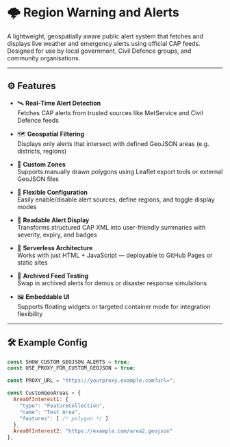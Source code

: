 # 🌩️ Region Warning and Alerts

A lightweight, geospatially aware public alert system that fetches and displays live weather and emergency alerts using official CAP feeds. Designed for use by local government, Civil Defence groups, and community organisations.

---

## ⚙️ Features

- 🛰 **Real-Time Alert Detection**  
  Fetches CAP alerts from trusted sources like MetService and Civil Defence feeds

- 🗺 **Geospatial Filtering**  
  Displays only alerts that intersect with defined GeoJSON areas (e.g. districts, regions)

- 🧭 **Custom Zones**  
  Supports manually drawn polygons using Leaflet export tools or external GeoJSON files

- 🧰 **Flexible Configuration**  
  Easily enable/disable alert sources, define regions, and toggle display modes

- 🧾 **Readable Alert Display**  
  Transforms structured CAP XML into user-friendly summaries with severity, expiry, and badges

- 🔁 **Serverless Architecture**  
  Works with just HTML + JavaScript — deployable to GitHub Pages or static sites

- 🧪 **Archived Feed Testing**  
  Swap in archived alerts for demos or disaster response simulations

- 🖼 **Embeddable UI**  
  Supports floating widgets or targeted container mode for integration flexibility

---

## 🛠 Example Config

```js
const SHOW_CUSTOM_GEOJSON_ALERTS = true;
const USE_PROXY_FOR_CUSTOM_GEOJSON = true;

const PROXY_URL = "https://yourproxy.example.com?url=";

const CustomGeoAreas = {
  AreaOfInterest1: {
    "type": "FeatureCollection",
    "name": "Test Area",
    "features": [ /* polygon */ ]
  },
  AreaOfInterest2: "https://example.com/area2.geojson"
};

